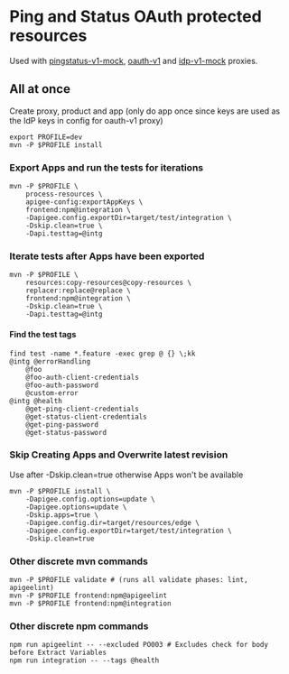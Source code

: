 # Ping and Status OAuth protected resources
Used with [pingstatus-v1-mock](../pingstatus-v1-mock/README.md), [oauth-v1](../oauth-v1/README.md) and [idp-v1-mock](../idp-v1-mock/README.md) proxies.

## All at once
Create proxy, product and app (only do app once since keys are used as the IdP keys in config for oauth-v1 proxy)
```
export PROFILE=dev
mvn -P $PROFILE install
```

### Export Apps and run the tests for iterations
```
mvn -P $PROFILE \
    process-resources \
    apigee-config:exportAppKeys \
    frontend:npm@integration \
    -Dapigee.config.exportDir=target/test/integration \
    -Dskip.clean=true \
    -Dapi.testtag=@intg
```

### Iterate tests after Apps have been exported
```
mvn -P $PROFILE \
    resources:copy-resources@copy-resources \
    replacer:replace@replace \
    frontend:npm@integration \
    -Dskip.clean=true \
    -Dapi.testtag=@intg
```

#### Find the test tags
```
find test -name *.feature -exec grep @ {} \;kk
@intg @errorHandling
    @foo
    @foo-auth-client-credentials
    @foo-auth-password
    @custom-error
@intg @health
    @get-ping-client-credentials
    @get-status-client-credentials
    @get-ping-password
    @get-status-password
```

### Skip Creating Apps and Overwrite latest revision
Use after -Dskip.clean=true otherwise Apps won't be available
```
mvn -P $PROFILE install \
    -Dapigee.config.options=update \
    -Dapigee.options=update \
    -Dskip.apps=true \
    -Dapigee.config.dir=target/resources/edge \
    -Dapigee.config.exportDir=target/test/integration \
    -Dskip.clean=true
```

### Other discrete mvn commands
```
mvn -P $PROFILE validate # (runs all validate phases: lint, apigeelint)
mvn -P $PROFILE frontend:npm@apigeelint
mvn -P $PROFILE frontend:npm@integration
```

### Other discrete npm commands
```
npm run apigeelint -- --excluded PO003 # Excludes check for body before Extract Variables
npm run integration -- --tags @health
```
